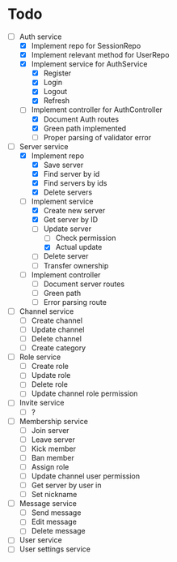 # Todo
- [ ] Auth service
    - [x] Implement repo for SessionRepo
    - [x] Implement relevant method for UserRepo
    - [x] Implement service for AuthService
        - [x] Register
        - [x] Login
        - [x] Logout
        - [x] Refresh
    - [ ] Implement controller for AuthController
        - [x] Document Auth routes
        - [x] Green path implemented
        - [ ] Proper parsing of validator error
- [ ] Server service
    - [x] Implement repo
        - [x] Save server
        - [x] Find server by id
        - [x] Find servers by ids
        - [x] Delete servers
    - [ ] Implement service
        - [x] Create new server
        - [x] Get server by ID
        - [ ] Update server
            - [ ] Check permission
            - [x] Actual update
        - [ ] Delete server
        - [ ] Transfer ownership
    - [ ] Implement controller
        - [ ] Document server routes
        - [ ] Green path
        - [ ] Error parsing route
- [ ] Channel service
    - [ ] Create channel
    - [ ] Update channel
    - [ ] Delete channel
    - [ ] Create category
- [ ] Role service
    - [ ] Create role
    - [ ] Update role
    - [ ] Delete role
    - [ ] Update channel role permission
- [ ] Invite service
    - [ ] ?
- [ ] Membership service
    - [ ] Join server
    - [ ] Leave server
    - [ ] Kick member
    - [ ] Ban member
    - [ ] Assign role
    - [ ] Update channel user permission
    - [ ] Get server by user in
    - [ ] Set nickname
- [ ] Message service
    - [ ] Send message
    - [ ] Edit message
    - [ ] Delete message
- [ ] User service
- [ ] User settings service
